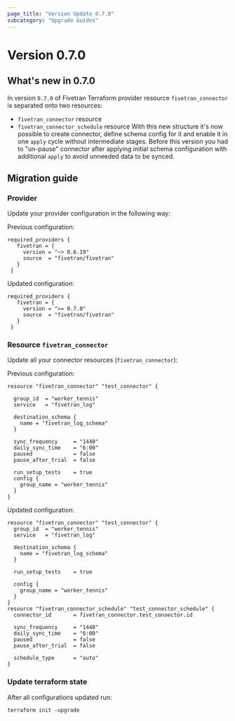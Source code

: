 ```yaml
---
page_title: "Version Update 0.7.0"
subcategory: "Upgrade Guides"
---
```


# Version 0.7.0

## What's new in 0.7.0

In version `0.7.0` of Fivetran Terraform provider resource `fivetran_connector` is separated onto two resources:
- `fivetran_connector` resource
- `fivetran_connector_schedule` resource
With this new structure it's now possible to create connector, define schema config for it and enable it in one `apply` cycle without intermediate stages.
Before this version you had to "un-pause" connector after applying initial schema configuration with additional `apply` to avoid unneeded data to be synced.

## Migration guide

### Provider 

Update your provider configuration in the following way:

Previous configuration:

```hcl
required_providers {
   fivetran = {
     version = "~> 0.6.19"
     source  = "fivetran/fivetran"                
   }
 }
```

Updated configuration:

```hcl
required_providers {
   fivetran = {
     version = ">= 0.7.0"
     source  = "fivetran/fivetran"                
   }
 }
```

### Resource `fivetran_connector`

Update all your connector resources (`fivetran_connector`):

Previous configuration:

```hcl
resource "fivetran_connector" "test_connector" {

  group_id  = "worker_tennis"
  service   = "fivetran_log"

  destination_schema {
    name = "fivetran_log_schema"
  }

  sync_frequency     = "1440"
  daily_sync_time    = "6:00"
  paused             = false
  pause_after_trial  = false

  run_setup_tests    = true
  config {
    group_name = "worker_tennis"
  }
}
```

Updated configuration:

```hcl
resource "fivetran_connector" "test_connector" {
  group_id  = "worker_tennis"
  service   = "fivetran_log"

  destination_schema {
    name = "fivetran_log_schema"
  }

  run_setup_tests    = true

  config {
    group_name = "worker_tennis"
  }
}
resource "fivetran_connector_schedule" "test_connector_schedule" {
  connector_id       = fivetran_connector.test_connector.id

  sync_frequency     = "1440"
  daily_sync_time    = "6:00"
  paused             = false
  pause_after_trial  = false

  schedule_type      = "auto"
}

```

### Update terraform state

After all configurations updated run:

```
terraform init -upgrade
```
